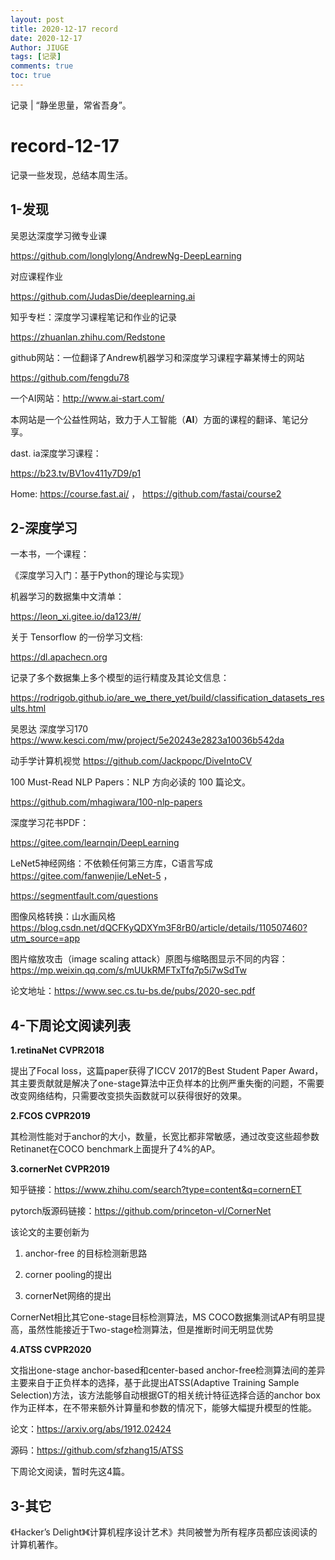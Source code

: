 ```yaml
---
layout: post
title: 2020-12-17 record
date: 2020-12-17
Author: JIUGE 
tags: [记录]
comments: true
toc: true
---
```


记录 | “静坐思量，常省吾身”。

<!-- more -->

# record-12-17 

记录一些发现，总结本周生活。

## 1-发现

吴恩达深度学习微专业课

https://github.com/longlylong/AndrewNg-DeepLearning

对应课程作业

https://github.com/JudasDie/deeplearning.ai

知乎专栏：深度学习课程笔记和作业的记录

https://zhuanlan.zhihu.com/Redstone

github网站：一位翻译了Andrew机器学习和深度学习课程字幕某博士的网站

https://github.com/fengdu78

一个AI网站：http://www.ai-start.com/

本网站是一个公益性网站，致力于人工智能（**AI**）方面的课程的翻译、笔记分享。

dast. ia深度学习课程：

https://b23.tv/BV1ov411y7D9/p1

Home: https://course.fast.ai/   ， https://github.com/fastai/course2

## 2-深度学习

一本书，一个课程：

《深度学习入门：基于Python的理论与实现》



机器学习的数据集中文清单：

 https://leon_xi.gitee.io/da123/#/



关于 Tensorflow 的一份学习文档:

https://dl.apachecn.org



记录了多个数据集上多个模型的运行精度及其论文信息：


https://rodrigob.github.io/are_we_there_yet/build/classification_datasets_results.html



吴恩达 深度学习170
https://www.kesci.com/mw/project/5e20243e2823a10036b542da



动手学计算机视觉
https://github.com/Jackpopc/DiveIntoCV



100 Must-Read NLP Papers：NLP 方向必读的 100 篇论文。

https://github.com/mhagiwara/100-nlp-papers


深度学习花书PDF：

https://gitee.com/learnqin/DeepLearning



LeNet5神经网络：不依赖任何第三方库，C语言写成
https://gitee.com/fanwenjie/LeNet-5 ，

https://segmentfault.com/questions



图像风格转换：山水画风格
https://blog.csdn.net/dQCFKyQDXYm3F8rB0/article/details/110507460?utm_source=app



图片缩放攻击（image scaling attack）原图与缩略图显示不同的内容：
https://mp.weixin.qq.com/s/mUUkRMFTxTfq7p5i7wSdTw

 论文地址：https://www.sec.cs.tu-bs.de/pubs/2020-sec.pdf

## 4-下周论文阅读列表

**1.retinaNet	CVPR2018**

提出了Focal loss，这篇paper获得了ICCV 2017的Best Student Paper Award，其主要贡献就是解决了one-stage算法中正负样本的比例严重失衡的问题，不需要改变网络结构，只需要改变损失函数就可以获得很好的效果。

**2.FCOS		CVPR2019**

其检测性能对于anchor的大小，数量，长宽比都非常敏感，通过改变这些超参数Retinanet在COCO benchmark上面提升了4%的AP。

**3.cornerNet		CVPR2019**

知乎链接：https://www.zhihu.com/search?type=content&q=cornernET

pytorch版源码链接：https://github.com/princeton-vl/CornerNet

该论文的主要创新为

1. anchor-free 的目标检测新思路

2. corner pooling的提出

3. cornerNet网络的提出

CornerNet相比其它one-stage目标检测算法，MS COCO数据集测试AP有明显提高，虽然性能接近于Two-stage检测算法，但是推断时间无明显优势

**4.ATSS		CVPR2020**

文指出one-stage anchor-based和center-based anchor-free检测算法间的差异主要来自于正负样本的选择，基于此提出ATSS(Adaptive Training Sample Selection)方法，该方法能够自动根据GT的相关统计特征选择合适的anchor box作为正样本，在不带来额外计算量和参数的情况下，能够大幅提升模型的性能。

论文：https://arxiv.org/abs/1912.02424

源码：https://github.com/sfzhang15/ATSS

下周论文阅读，暂时先这4篇。

## 3-其它

《Hacker’s Delight》《计算机程序设计艺术》共同被誉为所有程序员都应该阅读的计算机著作。




